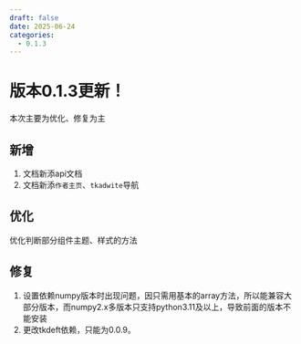 ```yaml
---
draft: false 
date: 2025-06-24
categories:
  - 0.1.3
---
```


# 版本0.1.3更新！
本次主要为优化、修复为主
## 新增
1. 文档新添api文档
2. 文档新添`作者主页`、`tkadwite`导航

## 优化
优化判断部分组件主题、样式的方法

## 修复
1. 设置依赖numpy版本时出现问题，因只需用基本的array方法，所以能兼容大部分版本，而numpy2.x多版本只支持python3.11及以上，导致前面的版本不能安装
2. 更改tkdeft依赖，只能为0.0.9。
